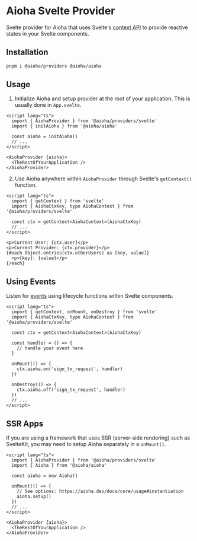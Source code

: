 # Aioha Svelte Provider

Svelte provider for Aioha that uses Svelte's [context API](https://svelte.dev/docs/svelte/context) to provide reactive states in your Svelte components.

## Installation

```sh
pnpm i @aioha/providers @aioha/aioha
```

## Usage

1. Initialize Aioha and setup provider at the root of your application. This is usually done in `App.svelte`.

```svelte
<script lang="ts">
  import { AiohaProvider } from '@aioha/providers/svelte'
  import { initAioha } from '@aioha/aioha'

  const aioha = initAioha()
  // ...
</script>

<AiohaProvider {aioha}>
  <TheRestOfYourApplication />
</AiohaProvider>
```

2. Use Aioha anywhere within `AiohaProvider` through Svelte's `getContext()` function.

```svelte
<script lang="ts">
  import { getContext } from 'svelte'
  import { AiohaCtxKey, type AiohaContext } from '@aioha/providers/svelte'

  const ctx = getContext<AiohaContext>(AiohaCtxKey)
  // ...
</script>

<p>Current User: {ctx.user}</p>
<p>Current Provider: {ctx.provider}</p>
{#each Object.entries(ctx.otherUsers) as [key, value]}
  <p>{key}: {value}</p>
{/each}
```

## Using Events

Listen for [events](https://aioha.dev/docs/core/jsonrpc#events) using lifecycle functions within Svelte components.

```svelte
<script lang="ts">
  import { getContext, onMount, onDestroy } from 'svelte'
  import { AiohaCtxKey, type AiohaContext } from '@aioha/providers/svelte'

  const ctx = getContext<AiohaContext>(AiohaCtxKey)

  const handler = () => {
    // handle your event here
  }

  onMount(() => {
    ctx.aioha.on('sign_tx_request', handler)
  })

  onDestroy(() => {
    ctx.aioha.off('sign_tx_request', handler)
  })
  // ...
</script>
```

## SSR Apps

If you are using a framework that uses SSR (server-side rendering) such as SvelteKit, you may need to setup Aioha separately in a `onMount()`.

```svelte
<script lang="ts">
  import { AiohaProvider } from '@aioha/providers/svelte'
  import { Aioha } from '@aioha/aioha'

  const aioha = new Aioha()

  onMount(() => {
    // See options: https://aioha.dev/docs/core/usage#instantiation
    aioha.setup()
  })
  // ...
</script>

<AiohaProvider {aioha}>
  <TheRestOfYourApplication />
</AiohaProvider>
